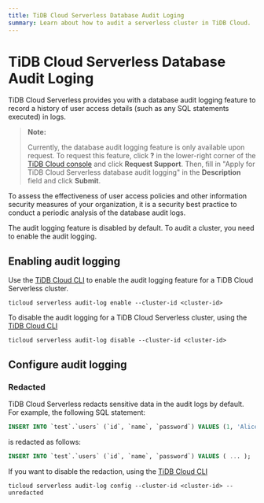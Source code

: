 ```yaml
---
title: TiDB Cloud Serverless Database Audit Loging
summary: Learn about how to audit a serverless cluster in TiDB Cloud.
---
```


# TiDB Cloud Serverless Database Audit Loging

TiDB Cloud Serverless provides you with a database audit logging feature to record a history of user access details (such as any SQL statements executed) in logs.

> **Note:**
>
> Currently, the database audit logging feature is only available upon request. To request this feature, click **?** in the lower-right corner of the [TiDB Cloud console](https://tidbcloud.com) and click **Request Support**. Then, fill in "Apply for TiDB Cloud Serverless database audit logging" in the **Description** field and click **Submit**.

To assess the effectiveness of user access policies and other information security measures of your organization, it is a security best practice to conduct a periodic analysis of the database audit logs.

The audit logging feature is disabled by default. To audit a cluster, you need to enable the audit logging.

## Enabling audit logging

Use the [TiDB Cloud CLI](/tidb-cloud/cli-reference.md) to enable the audit logging feature for a TiDB Cloud Serverless cluster.

```shell
ticloud serverless audit-log enable --cluster-id <cluster-id>
```

To disable the audit logging for a TiDB Cloud Serverless cluster, using the [TiDB Cloud CLI](/tidb-cloud/cli-reference.md)

```shell
ticloud serverless audit-log disable --cluster-id <cluster-id>
```


## Configure audit logging

### Redacted

TiDB Cloud Serverless redacts sensitive data in the audit logs by default. For example, the following SQL statement:

```sql 
INSERT INTO `test`.`users` (`id`, `name`, `password`) VALUES (1, 'Alice', '123456');
```

is redacted as follows:

```sql
INSERT INTO `test`.`users` (`id`, `name`, `password`) VALUES ( ... );
```

If you want to disable the redaction, using the [TiDB Cloud CLI](/tidb-cloud/cli-reference.md)

```shell
ticloud serverless audit-log config --cluster-id <cluster-id> --unredacted
```
